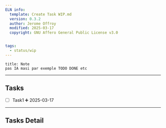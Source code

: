 ```yaml
---
ELN info:
  template: Create Task WIP.md
  version: 0.3.2
  author: Jerome Offroy
  modified: 2025-03-17
  copyright: GNU Affero General Public License v3.0


tags:
  - status/wip
---
```


````ad-note
title: Note
pas IA masi par exemple TODO DONE etc 

````

---
## Tasks
- [ ] Task1 ➕ 2025-03-17

---

## Tasks Detail




